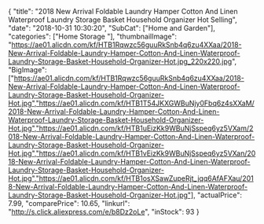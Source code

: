 {
	"title": "2018 New Arrival Foldable Laundry Hamper Cotton And Linen Waterproof Laundry Storage Basket Household Organizer Hot Selling",
	"date": "2018-10-31 10:30:20",
	"SubCat": ["Home and Garden"],
	"categories": ["Home Storage "],
	"thumbnailImage": "https://ae01.alicdn.com/kf/HTB1Rqwzc56guuRkSnb4q6zu4XXaa/2018-New-Arrival-Foldable-Laundry-Hamper-Cotton-And-Linen-Waterproof-Laundry-Storage-Basket-Household-Organizer-Hot.jpg_220x220.jpg",
	"BigImage": ["https://ae01.alicdn.com/kf/HTB1Rqwzc56guuRkSnb4q6zu4XXaa/2018-New-Arrival-Foldable-Laundry-Hamper-Cotton-And-Linen-Waterproof-Laundry-Storage-Basket-Household-Organizer-Hot.jpg","https://ae01.alicdn.com/kf/HTB1T54JKXGWBuNjy0Fbq6z4sXXaM/2018-New-Arrival-Foldable-Laundry-Hamper-Cotton-And-Linen-Waterproof-Laundry-Storage-Basket-Household-Organizer-Hot.jpg","https://ae01.alicdn.com/kf/HTB1uEizKk9WBuNjSspeq6yz5VXam/2018-New-Arrival-Foldable-Laundry-Hamper-Cotton-And-Linen-Waterproof-Laundry-Storage-Basket-Household-Organizer-Hot.jpg","https://ae01.alicdn.com/kf/HTB1vEizKk9WBuNjSspeq6yz5VXan/2018-New-Arrival-Foldable-Laundry-Hamper-Cotton-And-Linen-Waterproof-Laundry-Storage-Basket-Household-Organizer-Hot.jpg","https://ae01.alicdn.com/kf/HTB1osXSawZupeRjt_jqq6AfAFXau/2018-New-Arrival-Foldable-Laundry-Hamper-Cotton-And-Linen-Waterproof-Laundry-Storage-Basket-Household-Organizer-Hot.jpg"],
	"actualPrice": 7.99,
	"comparePrice": 10.65,
	"linkurl": "http://s.click.aliexpress.com/e/b8Dz2oLe",
	"inStock": 93
}

